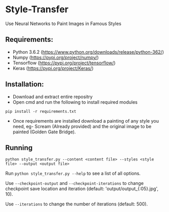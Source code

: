 # Style-Transfer
Use Neural Networks to Paint Images in Famous Styles

## Requirements:
* Python 3.6.2 (https://www.python.org/downloads/release/python-362/)
* Numpy (https://pypi.org/project/numpy/)
* Tensorflow (https://pypi.org/project/tensorflow/)
* Keras (https://pypi.org/project/Keras/)

## Installation:
* Download and extract entire repositry
* Open cmd and run the following to install required modules
```
pip install -r requirements.txt
```
* Once requirements are installed download a painting of any style you need, eg- Scream (Already provided) and the original image to be painted (Golden Gate Bridge).

## Running
```
python style_transfer.py --content <content file> --styles <style file> --output <output file>
```
Run `python style_transfer.py --help` to see a list of all options.

Use `--checkpoint-output` and `--checkpoint-iterations` to change checkpoint save location and iteration (default: 'output/output_{:05}.jpg', 10).

Use `--iterations` to change the number of iterations (default: 500).

